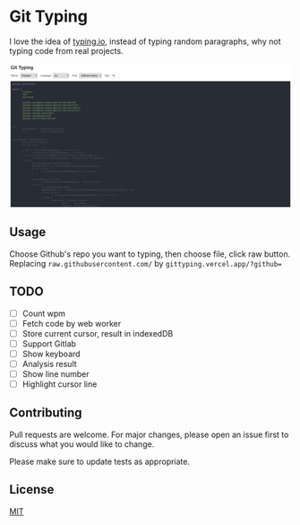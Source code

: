 # Git Typing

I love the idea of [typing.io](https://typing.io/), instead of typing random paragraphs, why not typing code from real projects.

![Screenshot](https://raw.githubusercontent.com/Nguyen-Hoang-Nam/readme-image/main/git-typing/git-typing.png)

## Usage

Choose Github's repo you want to typing, then choose file, click raw button. Replacing ```raw.githubusercontent.com/``` by ```gittyping.vercel.app/?github=```

## TODO

- [ ] Count wpm
- [ ] Fetch code by web worker
- [ ] Store current cursor, result in indexedDB
- [ ] Support Gitlab
- [ ] Show keyboard
- [ ] Analysis result
- [ ] Show line number
- [ ] Highlight cursor line

## Contributing

Pull requests are welcome. For major changes, please open an issue first to discuss what you would like to change.

Please make sure to update tests as appropriate.

## License

[MIT](https://choosealicense.com/licenses/mit/)
